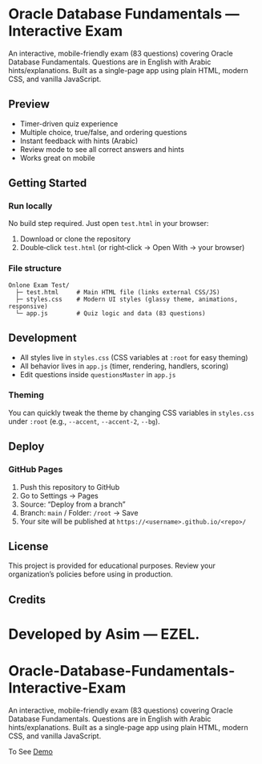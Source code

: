 
# Oracle Database Fundamentals — Interactive Exam

An interactive, mobile-friendly exam (83 questions) covering Oracle Database Fundamentals. Questions are in English with Arabic hints/explanations. Built as a single-page app using plain HTML, modern CSS, and vanilla JavaScript.

## Preview
- Timer-driven quiz experience
- Multiple choice, true/false, and ordering questions
- Instant feedback with hints (Arabic)
- Review mode to see all correct answers and hints
- Works great on mobile

## Getting Started

### Run locally
No build step required. Just open `test.html` in your browser:
1. Download or clone the repository
2. Double‑click `test.html` (or right‑click → Open With → your browser)

### File structure
```
Onlone Exam Test/
  ├─ test.html     # Main HTML file (links external CSS/JS)
  ├─ styles.css    # Modern UI styles (glassy theme, animations, responsive)
  └─ app.js        # Quiz logic and data (83 questions)
```

## Development
- All styles live in `styles.css` (CSS variables at `:root` for easy theming)
- All behavior lives in `app.js` (timer, rendering, handlers, scoring)
- Edit questions inside `questionsMaster` in `app.js`

### Theming
You can quickly tweak the theme by changing CSS variables in `styles.css` under `:root` (e.g., `--accent`, `--accent-2`, `--bg`).

## Deploy
### GitHub Pages
1. Push this repository to GitHub
2. Go to Settings → Pages
3. Source: “Deploy from a branch”
4. Branch: `main` / Folder: `/root` → Save
5. Your site will be published at `https://<username>.github.io/<repo>/`

## License
This project is provided for educational purposes. Review your organization’s policies before using in production.

## Credits
Developed by Asim — EZEL.
=======
# Oracle-Database-Fundamentals-Interactive-Exam
An interactive, mobile-friendly exam (83 questions) covering Oracle Database Fundamentals. Questions are in English with Arabic hints/explanations. Built as a single-page app using plain HTML, modern CSS, and vanilla JavaScript.

To See [Demo]("https://ez-1el.github.io/Oracle-Database-Interactive-Exam/")
